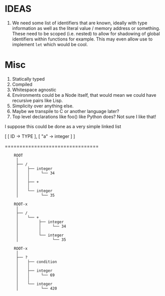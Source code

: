 # IDEAS

1. We need some list of identifiers that are known, ideally with type information as well as the literal value / memory address or something. These need to be scoped (i.e. nested) to allow for shadowing of global identifiers within functions for example. This may even allow use to implement `let` which would be cool.

# Misc
1. Statically typed
2. Compiled
3. Whitespace agnostic
4. Environments could be a Node itself, that would mean we could have recursive pairs like Lisp.
5. Simplicity over anything else.
6. Maybe we transpile to C or another language later?
7. Top level declarations like foo() like Python does? Not sure I like that!

I suppose this could be done as a very simple linked list

[  [  ID -> TYPE  ], [  "a" -> integer ]  ]

================================

        ROOT
         │
         ├── /
         │    ├── integer
         │    │     └── 34
         │    │
         │    ├── +
         │    │
         │    └── integer
         │          └── 35

        ROOT-x
         │
         ├── /
         │    └── +
         │         ├── integer
         │         │     └── 34
         │         │
         │         └── integer
         │               └── 35

        ROOT-x
         │
         ├── ?
         │    ├── condition
         │    │
         │    ├── integer
         │    │     └── 69
         │    │
         │    └── integer
         │          └── 420
